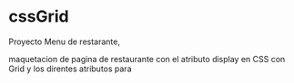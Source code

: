 # cssGrid

Proyecto Menu de restarante,

maquetacion de pagina de restaurante con el atributo display en CSS con Grid y los direntes atributos para 
